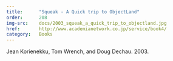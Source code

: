 ```yaml
---
title:      "Squeak - A Quick trip to ObjectLand"
order:      208
img-src:    docs/2003_squeak_a_quick_trip_to_objectland.jpg
href:       http://www.academianetwork.co.jp/service/book4/
category:   Books
---
```

Jean Korienekku, Tom Wrench, and Doug Dechau. 2003.
